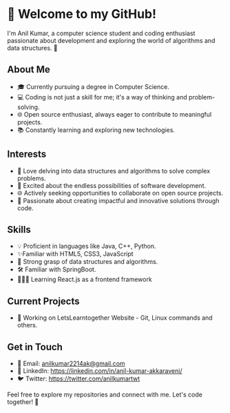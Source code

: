 # 🌟 Welcome to my GitHub!

I'm Anil Kumar, a computer science student and coding enthusiast passionate about development and exploring the world of algorithms and data structures. 🚀

## About Me

- 🎓 Currently pursuing a degree in Computer Science.
- 💻 Coding is not just a skill for me; it's a way of thinking and problem-solving.
- 🌐 Open source enthusiast, always eager to contribute to meaningful projects.
- 📚 Constantly learning and exploring new technologies.

## Interests

- 👾 Love delving into data structures and algorithms to solve complex problems.
- 🚀 Excited about the endless possibilities of software development.
- 🌐 Actively seeking opportunities to collaborate on open source projects.
- 💖 Passionate about creating impactful and innovative solutions through code.

## Skills

- 💡 Proficient in languages like Java, C++, Python.
- ✨Familiar with HTML5, CSS3, JavaScript
- 🧠 Strong grasp of data structures and algorithms.
- 🛠️ Familiar with SpringBoot.
- 👨🏻‍💻 Learning React.js as a frontend framework

## Current Projects

- 🚀 Working on LetsLearntogether Website - Git, Linux commands and others.

## Get in Touch

- 📧 Email: anilkumar2214ak@gmail.com
- 🔗 LinkedIn: https://linkedin.com/in/anil-kumar-akkaraveni/
- 🐦 Twitter: https://twitter.com/anilkumartwt

Feel free to explore my repositories and connect with me. Let's code together! 🚀
